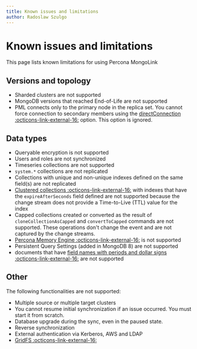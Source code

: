 ```yaml
---
title: Known issues and limitations
author: Radoslaw Szulgo
---
```

# Known issues and limitations

This page lists known limitations for using Percona MongoLink

## Versions and topology

* Sharded clusters are not supported
* MongoDB versions that reached End-of-Life are not supported
* PML connects only to the primary node in the replica set. You cannot force connection to secondary members using the [directConnection :octicons-link-external-16:](https://www.mongodb.com/docs/manual/reference/connection-string/#connection-string-formats) option. This option is ignored.

## Data types

* Queryable encryption is not supported
* Users and roles are not synchronized
* Timeseries collections are not supported
* `system.*` collections are not replicated
* Collections with unique and non-unique indexes defined on the same field(s) are not replicated
* [Clustered collections :octicons-link-external-16:](https://www.mongodb.com/docs/manual/core/clustered-collections/) with indexes that have the `expireAfterSeconds` field defined are not supported because the change stream does not provide a Time-to-Live (TTL) value for the index
* Capped collections created or converted as the result of `cloneCollectionAsCapped` and `convertToCapped` commands are not supported. These operations don't change the event and are not captured by the change streams.
* [Percona Memory Engine :octicons-link-external-16:](https://docs.percona.com/percona-server-for-mongodb/8.0/inmemory.html) is not supported
* Persistent Query Settings (added in MongoDB 8) are not supported 
* documents that have [field names with periods and dollar signs :octicons-link-external-16:](https://www.mongodb.com/docs/manual/core/dot-dollar-considerations/) are not supported

## Other

The following functionalities are not supported:

* Multiple source or multiple target clusters 
* You cannot resume initial synchronization if an issue occurred. You must start it from scratch.
* Database upgrade during the sync, even in the paused state.
* Reverse synchronization
* External authentication via Kerberos, AWS and LDAP
* [GridFS :octicons-link-external-16:](https://www.mongodb.com/docs/manual/core/gridfs/)
